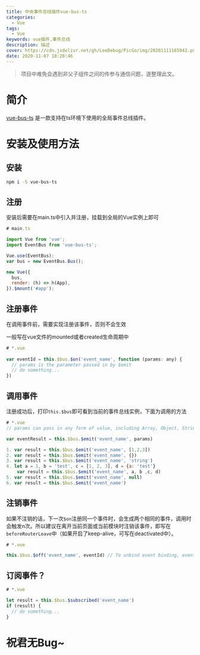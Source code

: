 ```yaml
---
title: 中央事件总线插件vue-bus-ts
categories:
  - Vue
tags:
  - Vue
keywords: vue插件,事件总线
description: 描述
cover: https://cdn.jsdelivr.net/gh/LeeDebug/PicGo/img/20201111165942.png
date: 2020-11-07 18:28:46
---
```


> 项目中难免会遇到非父子组件之间的传参与通信问题，遂整理此文。

# 简介
[vue-bus-ts](https://github.com/wowill/vue-event-bus) 是一款支持在ts环境下使用的全局事件总线插件。

# 安装及使用方法

## 安装

```bash
npm i -S vue-bus-ts
```

## 注册

安装后需要在main.ts中引入并注册，挂载到全局的Vue实例上即可

```js
# main.ts

import Vue from 'vue';
import EventBus from 'vue-bus-ts';

Vue.use(EventBus);
var bus = new EventBus.Bus();

new Vue({
  bus,
  render: (h) => h(App),
}).$mount('#app');
```

## 注册事件

在调用事件前，需要实现注册该事件，否则不会生效

一般写在vue文件的mounted或者created生命周期中

```js
# *.vue
  
var eventId = this.$bus.$on('event_name', function (params: any) {
  // params is the parameter passed in by $emit
  // do something...
})
```

## 调用事件

注册成功后，打印`this.$bus`即可看到当前的事件总线实例，下面为调用的方法

```js
# *.vue
// params can pass in any form of value, including Array, Object, String, Number, null, undefined or even array expansion items.or example, 

var eventResult = this.$bus.$emit('event_name', params)

1. var result = this.$bus.$emit('event_name', [1,2,3])
2. var result = this.$bus.$emit('event_name', {})
3. var result = this.$bus.$emit('event_name', 'string')
4. let a = 1, b = 'test', c = [1, 2, 3], d = {a: 'test'}
    var result = this.$bus.$emit('event_name', a, b ,c, d)
5. var result = this.$bus.$emit('event_name', null)
6. var result = this.$bus.$emit('event_name')
```

## 注销事件

如果不注销的话，下一次`$on`注册同一个事件时，会生成两个相同的事件，调用时会触发n次。所以建议在离开当前页面或当前模块时注销该事件，即写在`beforeRouterLeave`中（如果开启了keep-alive，可写在deactivated中）。

```js
# *.vue

this.$bus.$off('event_name', eventId) // To unbind event binding, eventId is the return value of this.$bus.$on 
```

## 订阅事件？

```js
# *.vue

let result = this.$bus.$subscribed('event_name')
if (result) {
  // do something...
}
```

# 祝君无Bug~